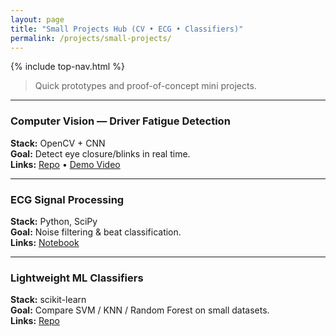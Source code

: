 ```yaml
---
layout: page
title: "Small Projects Hub (CV • ECG • Classifiers)"
permalink: /projects/small-projects/
---
```


{% include top-nav.html %}

> Quick prototypes and proof-of-concept mini projects.

---

### Computer Vision — Driver Fatigue Detection
**Stack:** OpenCV + CNN  
**Goal:** Detect eye closure/blinks in real time.  
**Links:** [Repo](#) • [Demo Video](#)

---

### ECG Signal Processing
**Stack:** Python, SciPy  
**Goal:** Noise filtering & beat classification.  
**Links:** [Notebook](#)

---

### Lightweight ML Classifiers
**Stack:** scikit-learn  
**Goal:** Compare SVM / KNN / Random Forest on small datasets.  
**Links:** [Repo](#)
